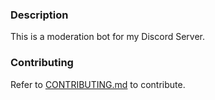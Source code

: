### Description ###

This is a moderation bot for my Discord Server.

### Contributing ###

Refer to [CONTRIBUTING.md](https://github.com/Ferotiq/Ferrous-Bot/blob/master/CONTRIBUTING.md) to contribute.